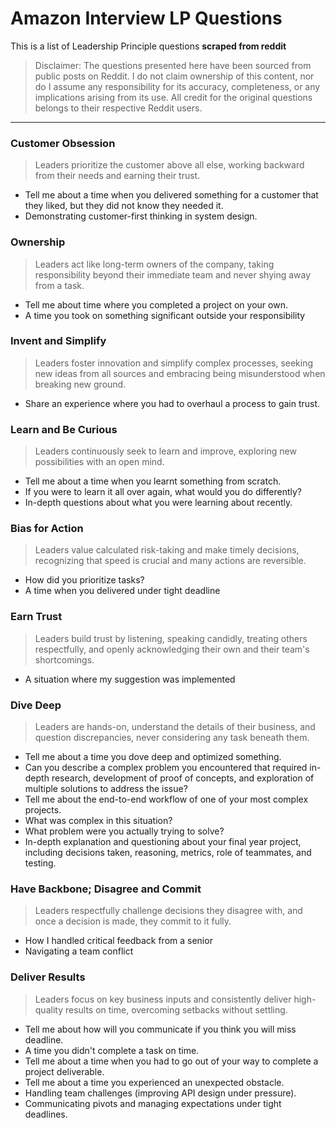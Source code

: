 # Amazon Interview LP Questions
This is a list of Leadership Principle questions **scraped from reddit**

> Disclaimer: The questions presented here have been sourced from public posts on Reddit. I do not claim ownership of this content, nor do I assume any responsibility for its accuracy, completeness, or any implications arising from its use. All credit for the original questions belongs to their respective Reddit users.

---
### Customer Obsession
> Leaders prioritize the customer above all else, working backward from their needs and earning their trust.
- Tell me about a time when you delivered something for a customer that they liked, but they did not know they needed it.
- Demonstrating customer-first thinking in system design.

### Ownership
> Leaders act like long-term owners of the company, taking responsibility beyond their immediate team and never shying away from a task.
- Tell me about time where you completed a project on your own.
- A time you took on something significant outside your responsibility

### Invent and Simplify
> Leaders foster innovation and simplify complex processes, seeking new ideas from all sources and embracing being misunderstood when breaking new ground.
- Share an experience where you had to overhaul a process to gain trust.

### Learn and Be Curious
> Leaders continuously seek to learn and improve, exploring new possibilities with an open mind.
- Tell me about a time when you learnt something from scratch.
- If you were to learn it all over again, what would you do differently?
- In-depth questions about what you were learning about recently.

### Bias for Action
> Leaders value calculated risk-taking and make timely decisions, recognizing that speed is crucial and many actions are reversible.
- How did you prioritize tasks?
- A time when you delivered under tight deadline

### Earn Trust
> Leaders build trust by listening, speaking candidly, treating others respectfully, and openly acknowledging their own and their team's shortcomings.
- A situation where my suggestion was implemented

### Dive Deep
> Leaders are hands-on, understand the details of their business, and question discrepancies, never considering any task beneath them.
- Tell me about a time you dove deep and optimized something.
- Can you describe a complex problem you encountered that required in-depth research, development of proof of concepts, and exploration of multiple solutions to address the issue?
- Tell me about the end-to-end workflow of one of your most complex projects.
- What was complex in this situation?
- What problem were you actually trying to solve?
- In-depth explanation and questioning about your final year project, including decisions taken, reasoning, metrics, role of teammates, and testing.

### Have Backbone; Disagree and Commit
> Leaders respectfully challenge decisions they disagree with, and once a decision is made, they commit to it fully.
- How I handled critical feedback from a senior
- Navigating a team conflict

### Deliver Results
> Leaders focus on key business inputs and consistently deliver high-quality results on time, overcoming setbacks without settling.
- Tell me about how will you communicate if you think you will miss deadline.
- A time you didn't complete a task on time.
- Tell me about a time when you had to go out of your way to complete a project deliverable.
- Tell me about a time you experienced an unexpected obstacle.
- Handling team challenges (improving API design under pressure).
- Communicating pivots and managing expectations under tight deadlines.